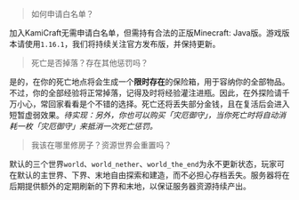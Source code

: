 > 如何申请白名单？

加入KamiCraft无需申请白名单，但需持有合法的正版Minecraft: Java版。游戏版本请使用`1.16.1`，我们将持续关注官方发布版，并保持更新。

> 死亡是否掉落？存在其他惩罚吗？

是的，在你的死亡地点将会生成一个**限时存在**的保险箱，用于容纳你的全部物品。不过，你的全部经验将正常掉落，记得及时将经验灌注进瓶。因此，在外探险请千万小心，常回家看看是个不错的选择。死亡还将丢失部分金钱，且在复活后会进入短暂虚弱效果。*待实现：另外，你也可以购买「灾厄御守」，当你死亡时将自动消耗一枚「灾厄御守」来抵消一次死亡惩罚。*

> 我该在哪里修房子？资源世界会重置吗？

默认的三个世界`world`、`world_nether`、`world_the_end`为永不更新状态，玩家可在默认的主世界、下界、末地自由探索和建造，而不必担心存档丢失。服务器将在后期提供额外的定期刷新的下界和末地，以保证服务器资源持续产出。
